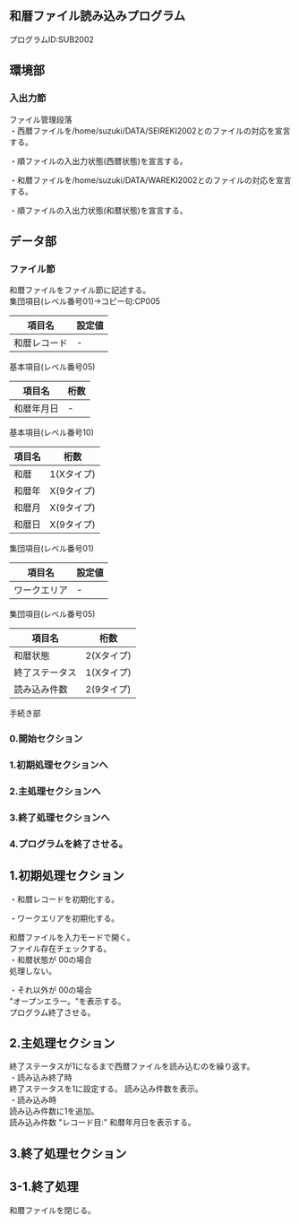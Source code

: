 ## 和暦ファイル読み込みプログラム	
プログラムID:SUB2002	
	
## 環境部	
### 入出力節	
ファイル管理段落	
・西暦ファイルを/home/suzuki/DATA/SEIREKI2002とのファイルの対応を宣言する。	

・順ファイルの入出力状態(西暦状態)を宣言する。	

・和暦ファイルを/home/suzuki/DATA/WAREKI2002とのファイルの対応を宣言する。	

・順ファイルの入出力状態(和暦状態)を宣言する。	
	
## データ部	
### ファイル節	
	
和暦ファイルをファイル節に記述する。	
集団項目(レベル番号01)→コピー句:CP005	

|項目名|設定値|
|---|---|
|和暦レコード|-|

基本項目(レベル番号05)	

|項目名|桁数|
|---|---|
|和暦年月日|-|

基本項目(レベル番号10)	

|項目名|桁数|
|---|---|
|和暦|1(Xタイプ)|
|和暦年|X(9タイプ)|
|和暦月|X(9タイプ)|
|和暦日|X(9タイプ)|
	
集団項目(レベル番号01)	

|項目名|設定値|
|---|---|
|ワークエリア|-|

集団項目(レベル番号05)	

|項目名|桁数|
|---|---|
|和暦状態|2(Xタイプ)|
|終了ステータス|1(Xタイプ)|
|読み込み件数|2(9タイプ)|
	
手続き部	
### 0.開始セクション	
	
### 1.初期処理セクションへ	
	
### 2.主処理セクションへ	
	
### 3.終了処理セクションへ	
	
### 4.プログラムを終了させる。	
	
## 1.初期処理セクション	
・和暦レコードを初期化する。	
	
・ワークエリアを初期化する。	
	
和暦ファイルを入力モードで開く。	
ファイル存在チェックする。	
・和暦状態が 00の場合	
処理しない。	
	
・それ以外が 00の場合	
"オープンエラー。"を表示する。	
プログラム終了させる。	
	
## 2.主処理セクション	
	
終了ステータスが1になるまで西暦ファイルを読み込むのを繰り返す。	
・読み込み終了時	
終了ステータスを1に設定する。	
読み込み件数を表示。	
・読み込み時	
読み込み件数に1を追加。	
読み込み件数 "レコード目:" 和暦年月日を表示する。	
	
## 3.終了処理セクション	
## 3-1.終了処理	
和暦ファイルを閉じる。	

